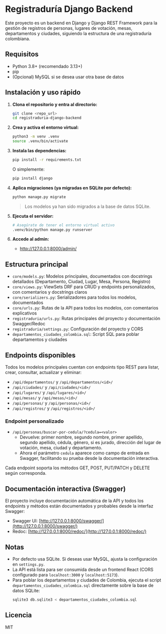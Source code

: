 # Registraduría Django Backend

Este proyecto es un backend en Django y Django REST Framework para la gestión de registros de personas, lugares de votación, mesas, departamentos y ciudades, siguiendo la estructura de una registraduría colombiana.

## Requisitos
- Python 3.8+ (recomendado 3.13+)
- pip
- (Opcional) MySQL si se desea usar otra base de datos

## Instalación y uso rápido

1. **Clona el repositorio y entra al directorio:**
   ```bash
   git clone <repo_url>
   cd registraduria-django-backend
   ```
2. **Crea y activa el entorno virtual:**
   ```bash
   python3 -m venv .venv
   source .venv/bin/activate
   ```
3. **Instala las dependencias:**
   ```bash
   pip install -r requirements.txt
   ```
   O simplemente:
   ```bash
   pip install django
   ```

4. **Aplica migraciones (ya migradas en SQLite por defecto):**
   ```bash
   python manage.py migrate
   ```
   > Los modelos ya han sido migrados a la base de datos SQLite.

5. **Ejecuta el servidor:**
   ```bash
   # Asegúrate de tener el entorno virtual activo
   .venv/bin/python manage.py runserver
   ```
6. **Accede al admin:**
   - http://127.0.0.1:8000/admin/


## Estructura principal
- `core/models.py`: Modelos principales, documentados con docstrings detallados (Departamento, Ciudad, Lugar, Mesa, Persona, Registro)
- `core/views.py`: ViewSets DRF para CRUD y endpoints personalizados, con comentarios y docstrings claros
- `core/serializers.py`: Serializadores para todos los modelos, documentados
- `core/urls.py`: Rutas de la API para todos los modelos, con comentarios explicativos
- `registraduria/urls.py`: Rutas principales del proyecto y documentación Swagger/Redoc
- `registraduria/settings.py`: Configuración del proyecto y CORS
- `departamentos_ciudades_colombia.sql`: Script SQL para poblar departamentos y ciudades


## Endpoints disponibles
Todos los modelos principales cuentan con endpoints tipo REST para listar, crear, consultar, actualizar y eliminar:

- `/api/departamentos/` y `/api/departamentos/<id>/`
- `/api/ciudades/` y `/api/ciudades/<id>/`
- `/api/lugares/` y `/api/lugares/<id>/`
- `/api/mesas/` y `/api/mesas/<id>/`
- `/api/personas/` y `/api/personas/<id>/`
- `/api/registros/` y `/api/registros/<id>/`


### Endpoint personalizado
- `/api/personas/buscar-por-cedula/?cedula=<valor>`
   - Devuelve: primer nombre, segundo nombre, primer apellido, segundo apellido, cédula, género, si es jurado, dirección del lugar de votación, mesa, ciudad y departamento.
   - Ahora el parámetro `cedula` aparece como campo de entrada en Swagger, facilitando su prueba desde la documentación interactiva.

Cada endpoint soporta los métodos GET, POST, PUT/PATCH y DELETE según corresponda.

## Documentación interactiva (Swagger)
El proyecto incluye documentación automática de la API y todos los endpoints y métodos están documentados y probables desde la interfaz Swagger:

- Swagger UI: [http://127.0.0.1:8000/swagger/](http://127.0.0.1:8000/swagger/)
- Redoc: [http://127.0.0.1:8000/redoc/](http://127.0.0.1:8000/redoc/)

## Notas
- Por defecto usa SQLite. Si deseas usar MySQL, ajusta la configuración en `settings.py`.
- La API está lista para ser consumida desde un frontend React (CORS configurado para `localhost:3000` y `localhost:5173`).
- Para poblar los departamentos y ciudades de Colombia, ejecuta el script `departamentos_ciudades_colombia.sql` directamente sobre la base de datos SQLite:
   ```bash
   sqlite3 db.sqlite3 < departamentos_ciudades_colombia.sql
   ```

## Licencia
MIT
